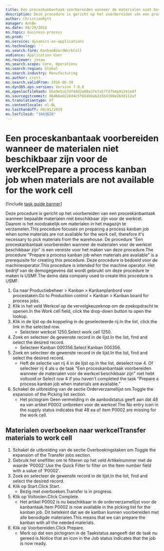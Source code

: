 ```yaml
---
title: Een proceskanbantaak voorbereiden wanneer de materialen niet beschikbaar zijn voor de werkcel
description: Deze procedure is gericht op het voorbereiden van een proceskanbantaak wanneer bepaalde materialen niet beschikbaar zijn voor de werkcel. Daarom is het noodzakelijk om materialen in het magazijn te verzamelen.
author: ChristianRytt
manager: AnnBe
ms.date: 08/29/2018
ms.topic: business-process
ms.prod: ''
ms.service: dynamics-ax-applications
ms.technology: ''
ms.search.form: KanbanBoardWorkCell
audience: Application User
ms.reviewer: josaw
ms.search.scope: Core, Operations
ms.search.region: Global
ms.search.industry: Manufacturing
ms.author: crytt
ms.search.validFrom: 2016-06-30
ms.dyn365.ops.version: Version 7.0.0
ms.openlocfilehash: bba9e5cb7dfddd2a80a37e7a57fdf94a91341e8f
ms.sourcegitcommit: 8b4b6a9226d4e5f66498ab2a5b4160e26dd112af
ms.translationtype: HT
ms.contentlocale: nl-NL
ms.lasthandoff: 08/01/2019
ms.locfileid: "1843620"
---
```

# <a name="prepare-a-process-kanban-job-when-materials-are-not-available-for-the-work-cell"></a><span data-ttu-id="69f24-103">Een proceskanbantaak voorbereiden wanneer de materialen niet beschikbaar zijn voor de werkcel</span><span class="sxs-lookup"><span data-stu-id="69f24-103">Prepare a process kanban job when materials are not available for the work cell</span></span>

[!include [task guide banner](../../includes/task-guide-banner.md)]

<span data-ttu-id="69f24-104">Deze procedure is gericht op het voorbereiden van een proceskanbantaak wanneer bepaalde materialen niet beschikbaar zijn voor de werkcel. Daarom is het noodzakelijk om materialen in het magazijn te verzamelen.</span><span class="sxs-lookup"><span data-stu-id="69f24-104">This procedure focuses on preparing a process kanban job when some materials are not available for the work cell, therefore it's necessary to pick materials from the warehouse.</span></span> <span data-ttu-id="69f24-105">De procedure "Een proceskanbantaak voorbereiden wanneer de materialen voor de werkcel beschikbaar zijn" is een vereiste voor het maken van deze procedure.</span><span class="sxs-lookup"><span data-stu-id="69f24-105">The procedure "Prepare a process kanban job when materials are available" is a prerequisite for creating this procedure.</span></span> <span data-ttu-id="69f24-106">Deze procedure is bedoeld voor de machineoperator.</span><span class="sxs-lookup"><span data-stu-id="69f24-106">This procedure is intended for the machine operator.</span></span> <span data-ttu-id="69f24-107">Het bedrijf van de demogegevens dat wordt gebruikt om deze procedure te maken is USMF.</span><span class="sxs-lookup"><span data-stu-id="69f24-107">The demo data company used to create this procedure is USMF.</span></span>

1. <span data-ttu-id="69f24-108">Ga naar Productiebeheer > Kanban > Kanbanplanbord voor procestaken.</span><span class="sxs-lookup"><span data-stu-id="69f24-108">Go to Production control > Kanban > Kanban board for process jobs.</span></span>
2. <span data-ttu-id="69f24-109">Klik in het veld Werkcel op de vervolgkeuzeknop om de zoekopdracht te openen.</span><span class="sxs-lookup"><span data-stu-id="69f24-109">In the Work cell field, click the drop-down button to open the lookup.</span></span>
3. <span data-ttu-id="69f24-110">Klik in de lijst op de koppeling in de geselecteerde rij.</span><span class="sxs-lookup"><span data-stu-id="69f24-110">In the list, click the link in the selected row.</span></span>
    * <span data-ttu-id="69f24-111">Selecteer werkcel 1250.</span><span class="sxs-lookup"><span data-stu-id="69f24-111">Select work cell 1250.</span></span>  
4. <span data-ttu-id="69f24-112">Zoek en selecteer de gewenste record in de lijst.</span><span class="sxs-lookup"><span data-stu-id="69f24-112">In the list, find and select the desired record.</span></span>
    * <span data-ttu-id="69f24-113">Selecteer Kanban 000356.</span><span class="sxs-lookup"><span data-stu-id="69f24-113">Select Kanban 000356.</span></span>  
5. <span data-ttu-id="69f24-114">Zoek en selecteer de gewenste record in de lijst.</span><span class="sxs-lookup"><span data-stu-id="69f24-114">In the list, find and select the desired record.</span></span>
    * <span data-ttu-id="69f24-115">Heft de selectie van rij 4 in de lijst op.</span><span class="sxs-lookup"><span data-stu-id="69f24-115">In the list, deselect row 4.</span></span> <span data-ttu-id="69f24-116">Of selecteer rij 4 als u de taak "Een proceskanbantaak voorbereiden wanneer de materialen voor de werkcel beschikbaar zijn" niet hebt voltooid.</span><span class="sxs-lookup"><span data-stu-id="69f24-116">or Select row 4 if you haven't completed the task "Prepare a process kanban job when materials are available."</span></span>  
6. <span data-ttu-id="69f24-117">Schakel de uitbreiding van de sectie Orderverzamellijst om.</span><span class="sxs-lookup"><span data-stu-id="69f24-117">Toggle the expansion of the Picking list section.</span></span>
    * <span data-ttu-id="69f24-118">Het pictogram Geen vermelding in de aanbodstatus geeft aan dat 48 ea van artikel P0002 ontbreken voor de werkcel.</span><span class="sxs-lookup"><span data-stu-id="69f24-118">The No entry icon in the supply status indicates that 48 ea of item P0002 are missing for the work cell.</span></span>  

## <a name="transfer-materials-to-work-cell"></a><span data-ttu-id="69f24-119">Materialen overboeken naar werkcel</span><span class="sxs-lookup"><span data-stu-id="69f24-119">Transfer materials to work cell</span></span>
1. <span data-ttu-id="69f24-120">Schakel de uitbreiding van de sectie Overboekingstaken om.</span><span class="sxs-lookup"><span data-stu-id="69f24-120">Toggle the expansion of the Transfer jobs section.</span></span>
2. <span data-ttu-id="69f24-121">Gebruik het snelfilter om te filteren op het veld Artikelnummer met de waarde 'P0002'.</span><span class="sxs-lookup"><span data-stu-id="69f24-121">Use the Quick Filter to filter on the Item number field with a value of 'P0002'.</span></span>
3. <span data-ttu-id="69f24-122">Zoek en selecteer de gewenste record in de lijst.</span><span class="sxs-lookup"><span data-stu-id="69f24-122">In the list, find and select the desired record.</span></span>
4. <span data-ttu-id="69f24-123">Klik op Start.</span><span class="sxs-lookup"><span data-stu-id="69f24-123">Click Start.</span></span>
    * <span data-ttu-id="69f24-124">Bezig met overboeken.</span><span class="sxs-lookup"><span data-stu-id="69f24-124">Transfer is in progress.</span></span>  
5. <span data-ttu-id="69f24-125">Klik op Voltooien.</span><span class="sxs-lookup"><span data-stu-id="69f24-125">Click Complete.</span></span>
    * <span data-ttu-id="69f24-126">Het artikel P0002 is nu beschikbaar in de orderverzamellijst voor de kanbantaak.</span><span class="sxs-lookup"><span data-stu-id="69f24-126">Item P0002 is now available in the picking list for the kanban job.</span></span> <span data-ttu-id="69f24-127">Dit betekent dat we de kanban kunnen voorbereiden met alle benodigde materialen.</span><span class="sxs-lookup"><span data-stu-id="69f24-127">This means that we can prepare the kanban with all the needed materials.</span></span>  
6. <span data-ttu-id="69f24-128">Klik op Voorbereiden.</span><span class="sxs-lookup"><span data-stu-id="69f24-128">Click Prepare.</span></span>
    * <span data-ttu-id="69f24-129">Merk op dat een pictogram in de Taakstatus aangeeft dat de taak nu gereed is.</span><span class="sxs-lookup"><span data-stu-id="69f24-129">Notice that an icon in the Job status indicates that the job is now ready.</span></span>  

